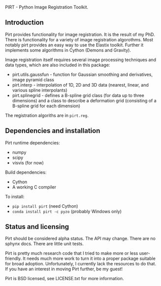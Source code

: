 PIRT - Python Image Registration Toolkit.

Introduction
------------

Pirt provides functionality for image registration. It is the result
of my PhD. There is functionality for a variety of image registration
algorothms. Most notably pirt provides an easy way to use the Elastix
toolkit. Further it implements some algorithms in Cython (Demons and
Gravity).

Image registration itself requires several image processing techniques
and data types, which are also included in this package:

  * pirt.utils.gaussfun - function for Gaussian smoothing and
    derivatives, image pyramid class
  * pirt.interp - interpolation of 1D, 2D and 3D data (nearest, linear,
    and various spline interpolants)
  * pirt.splinegrid - defines a B-spline grid class (for data up to
    three dimensions) and a class to describe a deformation grid
    (consisting of a B-spline grid for each dimension)
  
The registration algoriths are in `pirt.reg`.


Dependencies and installation
-----------------------------

Pirt runtime dependencies:

  * numpy
  * scipy
  * visvis (for now)

Build dependencies:

  * Cython
  * A working C compiler

To install:

  * `pip install pirt`  (need Cython)
  * `conda install pirt -c pyzo` (probably Windows only)


Status and licensing
--------------------

Pirt should be considered alpha status. The API may change. There are no
sphynx docs. There are little unit tests.

Pirt is pretty much research code that I tried to make more or less
user-friendly. It needs much more work to turn it into a proper package
suitable for broad adoption. Unfortunately, I currently lack the
resources to do that. If you have an interest in moving Pirt further,
be my guest!

Pirt is BSD licensed, see LICENSE.txt for more information.
